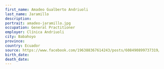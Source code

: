 ```yaml
---
first_name: Amadeo Gualberto Andriuoli
last_name: Jaramillo
description: 
portrait: amadeo-jaramillo.jpg
occupation: General Practitioner
employer: Clínica Andriuoli
city: Babahoyo
province: 
country: Ecuador
source: https://www.facebook.com/196388367614243/posts/608490899737319/
birth_date: 
death_date: 
---
```

